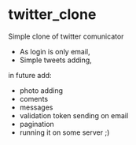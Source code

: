 # twitter_clone
Simple clone of twitter comunicator

- As login is only email,
- Simple tweets adding,

in future add:
- photo adding
- coments
- messages
- validation token sending on email
- pagination
- running it on some server ;)